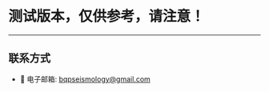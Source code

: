 # 测试版本，仅供参考，请注意！

-----

## 联系方式

-  :email: 电子邮箱: [bqpseismology@gmail.com](mailto:bqpseismology@gmail.com)
